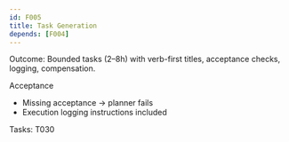 ```yaml
---
id: F005
title: Task Generation
depends: [F004]
---
```


Outcome: Bounded tasks (2–8h) with verb-first titles, acceptance checks, logging, compensation.

Acceptance
- Missing acceptance → planner fails
- Execution logging instructions included

Tasks: T030
